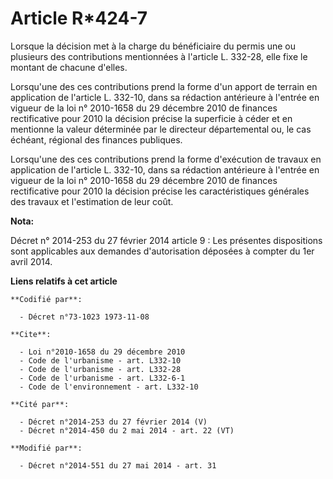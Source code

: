 # Article R*424-7

Lorsque la décision met à la charge du bénéficiaire du permis une ou plusieurs des contributions mentionnées à l'article L.
332-28, elle fixe le montant de chacune d'elles. 

Lorsqu'une des ces contributions prend la forme d'un apport de terrain en application de l'article L. 332-10, dans sa
rédaction antérieure à l'entrée en vigueur de la loi n° 2010-1658 du 29 décembre 2010 de finances rectificative pour 2010 la
décision précise la superficie à céder et en mentionne la valeur déterminée par le   directeur départemental ou, le cas
échéant, régional des finances publiques. 

Lorsqu'une des ces contributions prend la forme d'exécution de travaux en application de l'article L. 332-10, dans sa
rédaction antérieure à l'entrée en vigueur de la loi n° 2010-1658 du 29 décembre 2010 de finances rectificative pour 2010 la
décision précise les caractéristiques générales des travaux et l'estimation de leur coût.

**Nota:**

Décret n° 2014-253 du 27 février 2014 article 9 : Les présentes dispositions sont applicables aux demandes d'autorisation
déposées à compter du 1er avril 2014.

**Liens relatifs à cet article**

	**Codifié par**:

	  - Décret n°73-1023 1973-11-08

	**Cite**:

	  - Loi n°2010-1658 du 29 décembre 2010
	  - Code de l'urbanisme - art. L332-10
	  - Code de l'urbanisme - art. L332-28
	  - Code de l'urbanisme - art. L332-6-1
	  - Code de l'environnement - art. L332-10

	**Cité par**:

	  - Décret n°2014-253 du 27 février 2014 (V)
	  - Décret n°2014-450 du 2 mai 2014 - art. 22 (VT)

	**Modifié par**:

	  - Décret n°2014-551 du 27 mai 2014 - art. 31
